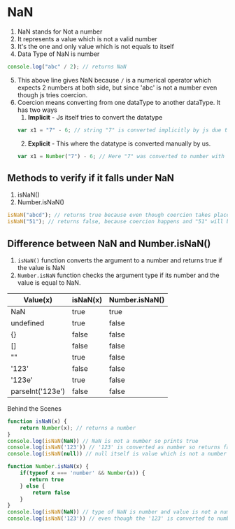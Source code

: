 # NaN

1. NaN stands for Not a number
2. It represents a value which is not a valid number
3. It's the one and only value which is not equals to itself
4. Data Type of NaN is number

```js
console.log("abc" / 2); // returns NaN
```

5. This above line gives NaN because `/` is a numerical operator which expects 2 numbers at both side, but since 'abc' is not a number even though js tries coercion.
6. Coercion means converting from one dataType to another dataType. It has two ways
   1. **Implicit** - Js itself tries to convert the datatype
   ```js
   var x1 = "7" - 6; // string "7" is converted implicitly by js due to "-" is a numerical operator
   ```
   2. **Explicit** - This where the datatype is converted manually by us.
   ```js
   var x1 = Number("7") - 6; // Here "7" was converted to number with external factors
   ```

## Methods to verify if it falls under NaN

1. isNaN()
2. Number.isNaN()

```js
isNaN("abcd"); // returns true because even though coercion takes place it's not a number
isNaN("51"); // returns false, because coercion happens and "51" will be converted as 51 which is a number
```

## Difference between NaN and Number.isNaN()

1. `isNaN()` function converts the argument to a number and returns true if the value is NaN
2. `Number.isNaN` function checks the argument type if its number and the value is equal to NaN.

| Value(x)         | isNaN(x) | Number.isNaN() |
| ---------------- | -------- | -------------- |
| NaN              | true     | true           |
| undefined        | true     | false          |
| {}               | false    | false          |
| []               | false    | false          |
| ""               | true     | false          |
| '123'            | false    | false          |
| '123e'           | true     | false          |
| parseInt('123e') | false    | false          |

Behind the Scenes

```js
function isNaN(x) {
    return Number(x); // returns a number
}
console.log(isNaN(NaN)) // NaN is not a number so prints true
console.log(isNaN('123')) // '123' is converted as number so returns false
console.log(isNaN(null)) // null itself is value which is not a number

function Number.isNaN(x) {
    if(typeof x === 'number' && Number(x)) {
       return true
    } else {
        return false
    }
}
console.log(isNaN(NaN)) // type of NaN is number and value is not a number so prints true
console.log(isNaN('123')) // even though the '123' is converted to number but the initial data type of the value is not an number so it returns false
```
